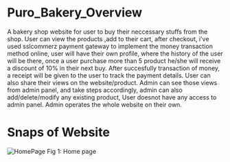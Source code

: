 # Puro_Bakery_Overview

A bakery shop website for user to buy their neccessary stuffs from the shop. User can view the products ,add to their cart, after checkout, i've used sslcommerz payment gateway
to implement the money transaction method online, user will have their own profile, where the history of the user will be there, once a user purchase more than 5 product
he/she will receive a discount of 10% in their next buy. After succesfully transaction of money, a receipt will be given to the user to track the payment details. User can also 
share their views on the website/product. Admin can see those views from admin panel, and take steps accordingly, admin can also add/delete/modify any existing product, User doesnot have any
access to admin panel. Admin operates the whole website on their own.

# Snaps of Website

![HomePage](https://github.com/Raisul-Islam-Rony/Puro_Bakery_Project/assets/70333440/d97ef942-23d8-4a15-aa9d-96565c4068d3)
                                                                                                                                             Fig 1: Home page 

                            
 
